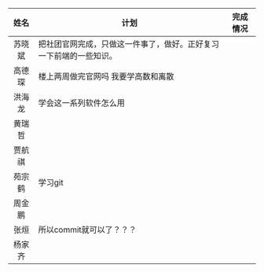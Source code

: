 | 姓名|计划 |完成情况 |
|:-:|---|---|
|苏晓斌|把社团官网完成，只做这一件事了，做好。正好复习一下前端的一些知识。|   |
|高德琛 |楼上两周做完官网吗 我要学高数和离散||
|洪海龙|学会这一系列软件怎么用|  |
|黄瑞哲|   |   |
|贾航祺|   |   |
|苑宗鹤|学习git|   |
|周金鹏|   |   |
|张烜|所以commit就可以了？？？   |   |
|杨家齐|   |   |
